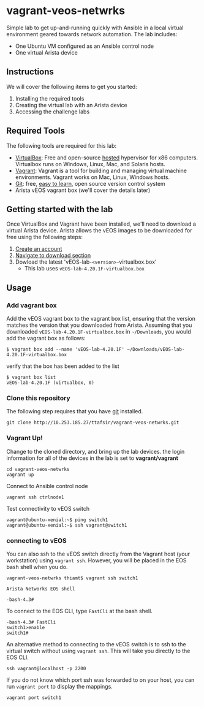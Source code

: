 # vagrant-veos-netwrks
Simple lab to get up-and-running quickly with Ansible in a local virtual environment geared towards network automation. The lab includes:

- One Ubuntu VM configured as an Ansible control node
- One virtual Arista device 


## Instructions
We will cover the following items to get you started:
1. Installing the required tools
2. Creating the virtual lab with an Arista device
3. Accessing the challenge labs


## Required Tools
The following tools are required for this lab:
- [VirtualBox](https://www.virtualbox.org): Free and open-source [hosted](https://en.wikipedia.org/wiki/Hypervisor#Classification) hypervisor for x86 computers. Virtualbox runs on Windows, Linux, Mac, and Solaris hosts.
- [Vagrant](https://www.vagrantup.com): Vagrant is a tool for building and managing virtual machine environments. Vagrant works on Mac, Linux, Windows hosts.
- [Git](https://git-scm.com): free, [easy to learn](https://git-scm.com/doc), open source version control system 
- Arista vEOS vagrant box (we'll cover the details later)


## Getting started with the lab
Once VirtualBox and Vagrant have been installed, we'll need to download a virtual Arista device. Arista allows the vEOS images to be downloaded for free using the following steps:

1. [Create an account](https://www.arista.com/en/user-registration)
2. [Navigate to download section](https://www.arista.com/en/support/software-download)
3. Dowload the latest 'vEOS-lab-`<version>`-virtualbox.box'
	* This lab uses `vEOS-lab-4.20.1F-virtualbox.box`


## Usage 
### Add vagrant box 
Add the vEOS vagrant box to the vagrant box list, ensuring that the version matches the version that you downloaded from Arista. Assuming that you downloaded `vEOS-lab-4.20.1F-virtualbox.box` in `~/Downloads`, you would add the vagrant box as follows:

```
$ vagrant box add --name 'vEOS-lab-4.20.1F' ~/Downloads/vEOS-lab-4.20.1F-virtualbox.box
```

verify that the box has been added to the list

```
$ vagrant box list
vEOS-lab-4.20.1F (virtualbox, 0)
```


### Clone this repository
The following step requires that you have [git](https://git-scm.com) installed.

```
git clone http://10.253.185.27/ttafsir/vagrant-veos-netwrks.git
```


### Vagrant Up!
Change to the cloned directory, and bring up the lab devices. the login information for all of the devices in the lab is set to **vagrant/vagrant** 

```
cd vagrant-veos-netwrks
vagrant up
```

Connect to Ansible control node
```
vagrant ssh ctrlnode1
```

Test connectivity to vEOS switch
```
vagrant@ubuntu-xenial:~$ ping switch1
vagrant@ubuntu-xenial:~$ ssh vagrant@switch1 
```

### connecting to vEOS
You can also ssh to the vEOS switch directly from the Vagrant host (your workstation) using `vagrant ssh`. However, you will be placed in the EOS bash shell when you do.

```
vagrant-veos-netwrks thiamt$ vagrant ssh switch1

Arista Networks EOS shell

-bash-4.3# 

```

To connect to the EOS CLI, type `FastCli` at the bash shell.

```
-bash-4.3# FastCli
switch1>enable
switch1#
```

An alternative method to connecting to the vEOS switch is to ssh to the virtual switch without using `vagrant ssh`. This will take you directly to the EOS CLI.

```
ssh vagrant@localhost -p 2200
```

If you do not know which port ssh was forwarded to on your host, you can run `vagrant port` to display the mappings.

```
vagrant port switch1
```

